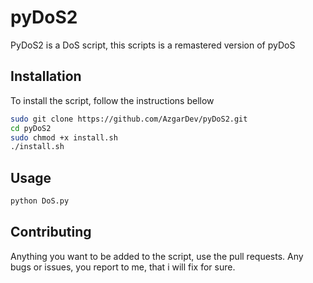 # pyDoS2

PyDoS2 is a DoS script, this scripts is a remastered version of pyDoS

## Installation

To install the script, follow the instructions bellow

```bash
sudo git clone https://github.com/AzgarDev/pyDoS2.git
cd pyDoS2
sudo chmod +x install.sh
./install.sh
```

## Usage

```python
python DoS.py
```

## Contributing

Anything you want to be added to the script, use the pull requests. Any bugs or issues, you report to me, that i will fix for sure.

